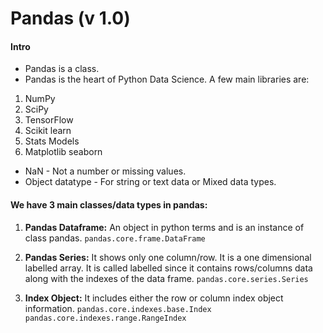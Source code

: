 # Pandas (v 1.0)

#### Intro

* Pandas is a class.
* Pandas is the heart of Python Data Science. A few main libraries are:
1. NumPy
2. SciPy
3. TensorFlow
4. Scikit learn
5. Stats Models
6. Matplotlib seaborn

* NaN - Not a number or missing values.
* Object datatype - For string or text data or Mixed data types.

#### We have 3 main classes/data types in pandas:

1. **Pandas Dataframe:** An object in python terms and is an instance of class pandas.
    `pandas.core.frame.DataFrame`

2. **Pandas Series:** It shows only one column/row. It is a one dimensional labelled array.
   It is called labelled since it contains rows/columns data along with the indexes of the data frame.
    `pandas.core.series.Series`
    
3. **Index Object:** It includes either the row or column index object information.
    `pandas.core.indexes.base.Index`
    `pandas.core.indexes.range.RangeIndex`
